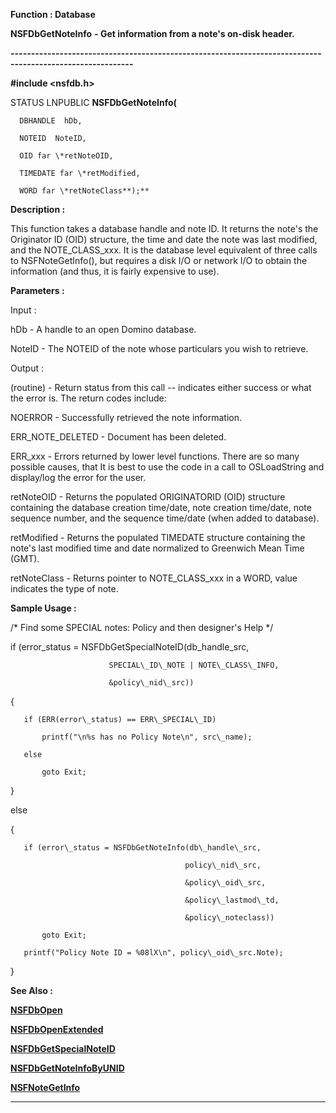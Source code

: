 




<!--
 /\* Font Definitions \*/
 @font-face
 {font-family:Courier;
 panose-1:2 7 4 9 2 2 5 2 4 4;}
@font-face
 {font-family:"Tms Rmn";
 panose-1:2 2 6 3 4 5 5 2 3 4;}
@font-face
 {font-family:Helv;
 panose-1:2 11 6 4 2 2 2 3 2 4;}
@font-face
 {font-family:"Cambria Math";
 panose-1:2 4 5 3 5 4 6 3 2 4;}
 /\* Style Definitions \*/
 p.MsoNormal, li.MsoNormal, div.MsoNormal
 {margin-top:0cm;
 margin-right:0cm;
 margin-bottom:8.0pt;
 margin-left:0cm;
 line-height:107%;
 font-size:11.0pt;
 font-family:"Calibri",sans-serif;}
.MsoChpDefault
 {font-size:11.0pt;}
.MsoPapDefault
 {margin-bottom:8.0pt;
 line-height:107%;}
 /\* Page Definitions \*/
 @page WordSection1
 {size:612.0pt 792.0pt;
 margin:72.0pt 72.0pt 72.0pt 72.0pt;}
div.WordSection1
 {page:WordSection1;}
-->




 


**Function : Database**



**NSFDbGetNoteInfo** **- Get 
information from a note's on-disk header.**


**----------------------------------------------------------------------------------------------------------**



**#include <nsfdb.h>**



STATUS
LNPUBLIC **NSFDbGetNoteInfo(**  

      DBHANDLE  hDb,  

      NOTEID  NoteID,  

      OID far \*retNoteOID,  

      TIMEDATE far \*retModified,  

      WORD far \*retNoteClass**);**



**Description :**



This
function takes a database handle and note ID.  It returns the note's the
Originator ID (OID) structure, the time and date the note was last modified,
and the NOTE\_CLASS\_xxx.  It is the database level equivalent of three calls to
NSFNoteGetInfo(), but requires a disk I/O or network I/O to obtain the
information (and thus, it is fairly expensive to use).


 


**Parameters :**



Input :  

hDb  -  A handle to an open Domino database.  

  

NoteID  -  The NOTEID of the note whose particulars you wish to retrieve.  

  




Output :  

(routine)  -  Return status from this call -- indicates either success or what
the error is. The return codes include:  

  

NOERROR - Successfully retrieved the note information.  

  

ERR\_NOTE\_DELETED - Document has been deleted.  

  

ERR\_xxx - Errors returned by lower level functions.  There are so many possible
causes, that It is best to use the code in a call to OSLoadString and
display/log the error for the user.  

  

  

retNoteOID  -  Returns the populated ORIGINATORID (OID) structure containing
the database creation time/date, note creation time/date, note sequence number,
and the sequence time/date (when added to database).   

  

retModified  -  Returns the populated TIMEDATE structure containing the note's
last modified time and date normalized to Greenwich Mean Time (GMT).    

  

retNoteClass  -  Returns  pointer to NOTE\_CLASS\_xxx in a WORD, value indicates
the type of note.    

  




 **Sample Usage :**


    

   /\* Find some SPECIAL notes: Policy and then designer's Help \*/  

     

   if (error\_status = NSFDbGetSpecialNoteID(db\_handle\_src,  

                          SPECIAL\_ID\_NOTE | NOTE\_CLASS\_INFO,  

                          &policy\_nid\_src))  

   {  

       if (ERR(error\_status) == ERR\_SPECIAL\_ID)  

           printf("\n%s has no Policy Note\n", src\_name);  

       else  

           goto Exit;  

   }  

   else  

   {  

       if (error\_status = NSFDbGetNoteInfo(db\_handle\_src,  

                                           policy\_nid\_src,  

                                           &policy\_oid\_src,  

                                           &policy\_lastmod\_td,  

                                           &policy\_noteclass))  

           goto Exit;  

       printf("Policy Note ID = %08lX\n", policy\_oid\_src.Note);  

   }  

  




 **See Also :**


**[NSFDbOpen](NSFDbOpen.md)**


**[NSFDbOpenExtended](NSFDbOpenExtended.md)**


**[NSFDbGetSpecialNoteID](NSFDbGetSpecialNoteID.md)**


**[NSFDbGetNoteInfoByUNID](NSFDbGetNoteInfoByUNID.md)**


**[NSFNoteGetInfo](NSFNoteGetInfo.md)**



----------------------------------------------------------------------------------------------------------


 





